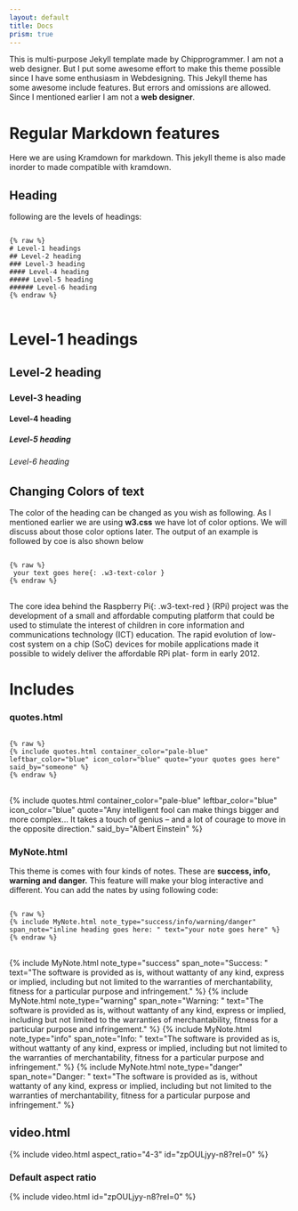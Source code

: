 ```yaml
---
layout: default
title: Docs
prism: true
---
```


This is multi-purpose Jekyll template made by Chipprogrammer. I am not a web designer. But I put some awesome effort to make this theme possible since I have some enthusiasm in Webdesigning. This Jekyll theme has some awesome include features. But errors and omissions are allowed. Since I mentioned earlier I am not a **web designer**.
# Regular Markdown features

Here we are using Kramdown for markdown. This jekyll theme is also made inorder to made compatible with kramdown.
## Heading
following are the levels of headings:
<pre class="line-numbers">
<code class="language-markdown">
{% raw %}
# Level-1 headings
## Level-2 heading
### Level-3 heading
#### Level-4 heading
##### Level-5 heading
###### Level-6 heading
{% endraw %}
</code>
</pre>

# Level-1 headings
## Level-2 heading
### Level-3 heading
#### Level-4 heading
##### Level-5 heading
###### Level-6 heading

## Changing Colors of text

The color of the heading can be changed as you wish as following. As I mentioned earlier we are using **w3.css** we have lot of color options. We will discuss about those color options later. The output of an example is followed by coe is also shown below
<pre class="line-numbers">
<code class="language-markdown">
{% raw %}
<span> your text goes here</span>{: .w3-text-color }
{% endraw %}
</code>
</pre>
The core idea behind the <span>Raspberry Pi</span>{: .w3-text-red } (RPi) project was the development of a 
small and affordable computing platform that could be used to stimulate the 
interest of children in core information and communications technology (ICT) 
education. The rapid evolution of low-cost system on a chip (SoC) devices for 
mobile applications made it possible to widely deliver the affordable RPi plat-
form in early 2012.

# Includes

### quotes.html
<pre class="line-numbers">
<code class="language-markdown">
{% raw %}
{% include quotes.html container_color="pale-blue" leftbar_color="blue" icon_color="blue" quote="your quotes goes here" said_by="someone" %}
{% endraw %}
</code>
</pre>
{% include quotes.html container_color="pale-blue" leftbar_color="blue" icon_color="blue" quote="Any intelligent fool can make things bigger and more complex… It takes a touch of genius – and a lot of courage to move in the opposite direction." said_by="Albert Einstein" %}

### MyNote.html

This theme is comes with four kinds of notes. These are **success, info, warning and danger.** This feature will make your blog interactive and different. You can add the nates by using following code:
<pre class="line-numbers">
<code class="language-markdown">
{% raw %}
{% include MyNote.html note_type="success/info/warning/danger" span_note="inline heading goes here: " text="your note goes here" %}
{% endraw %}
</code>
</pre>
{% include MyNote.html note_type="success" span_note="Success: " text="The software is provided as is, without wattanty of any kind, express or implied, including but not limited to the warranties of merchantability, fitness for a particular purpose and infringement." %}
{% include MyNote.html note_type="warning" span_note="Warning: " text="The software is provided as is, without wattanty of any kind, express or implied, including but not limited to the warranties of merchantability, fitness for a particular purpose and infringement." %}
{% include MyNote.html note_type="info" span_note="Info: " text="The software is provided as is, without wattanty of any kind, express or implied, including but not limited to the warranties of merchantability, fitness for a particular purpose and infringement." %}
{% include MyNote.html note_type="danger" span_note="Danger: " text="The software is provided as is, without wattanty of any kind, express or implied, including but not limited to the warranties of merchantability, fitness for a particular purpose and infringement." %}

## video.html

{% include video.html aspect_ratio="4-3" id="zpOULjyy-n8?rel=0" %}
### Default aspect ratio
{% include video.html id="zpOULjyy-n8?rel=0" %}
